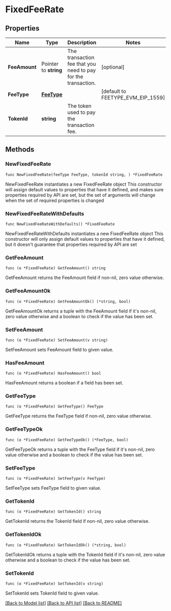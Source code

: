 # FixedFeeRate

## Properties

Name | Type | Description | Notes
------------ | ------------- | ------------- | -------------
**FeeAmount** | Pointer to **string** | The transaction fee that you need to pay for the transaction. | [optional] 
**FeeType** | [**FeeType**](FeeType.md) |  | [default to FEETYPE_EVM_EIP_1559]
**TokenId** | **string** | The token used to pay the transaction fee. | 

## Methods

### NewFixedFeeRate

`func NewFixedFeeRate(feeType FeeType, tokenId string, ) *FixedFeeRate`

NewFixedFeeRate instantiates a new FixedFeeRate object
This constructor will assign default values to properties that have it defined,
and makes sure properties required by API are set, but the set of arguments
will change when the set of required properties is changed

### NewFixedFeeRateWithDefaults

`func NewFixedFeeRateWithDefaults() *FixedFeeRate`

NewFixedFeeRateWithDefaults instantiates a new FixedFeeRate object
This constructor will only assign default values to properties that have it defined,
but it doesn't guarantee that properties required by API are set

### GetFeeAmount

`func (o *FixedFeeRate) GetFeeAmount() string`

GetFeeAmount returns the FeeAmount field if non-nil, zero value otherwise.

### GetFeeAmountOk

`func (o *FixedFeeRate) GetFeeAmountOk() (*string, bool)`

GetFeeAmountOk returns a tuple with the FeeAmount field if it's non-nil, zero value otherwise
and a boolean to check if the value has been set.

### SetFeeAmount

`func (o *FixedFeeRate) SetFeeAmount(v string)`

SetFeeAmount sets FeeAmount field to given value.

### HasFeeAmount

`func (o *FixedFeeRate) HasFeeAmount() bool`

HasFeeAmount returns a boolean if a field has been set.

### GetFeeType

`func (o *FixedFeeRate) GetFeeType() FeeType`

GetFeeType returns the FeeType field if non-nil, zero value otherwise.

### GetFeeTypeOk

`func (o *FixedFeeRate) GetFeeTypeOk() (*FeeType, bool)`

GetFeeTypeOk returns a tuple with the FeeType field if it's non-nil, zero value otherwise
and a boolean to check if the value has been set.

### SetFeeType

`func (o *FixedFeeRate) SetFeeType(v FeeType)`

SetFeeType sets FeeType field to given value.


### GetTokenId

`func (o *FixedFeeRate) GetTokenId() string`

GetTokenId returns the TokenId field if non-nil, zero value otherwise.

### GetTokenIdOk

`func (o *FixedFeeRate) GetTokenIdOk() (*string, bool)`

GetTokenIdOk returns a tuple with the TokenId field if it's non-nil, zero value otherwise
and a boolean to check if the value has been set.

### SetTokenId

`func (o *FixedFeeRate) SetTokenId(v string)`

SetTokenId sets TokenId field to given value.



[[Back to Model list]](../README.md#documentation-for-models) [[Back to API list]](../README.md#documentation-for-api-endpoints) [[Back to README]](../README.md)


